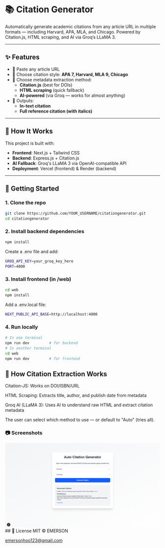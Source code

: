 # 📚 Citation Generator

Automatically generate academic citations from any article URL in multiple formats — including Harvard, APA, MLA, and Chicago. Powered by Citation.js, HTML scraping, and AI via Groq’s LLaMA 3.

---

## ✨ Features

- 🔗 Paste any article URL
- 📘 Choose citation style: **APA 7, Harvard, MLA 9, Chicago**
- 🧠 Choose metadata extraction method:
  - **Citation.js** (best for DOIs)
  - **HTML scraping** (quick fallback)
  - **AI-powered** (via Groq — works for almost anything)
- 📝 Outputs:
  - **In-text citation**
  - **Full reference citation (with italics)**

---

## 🔧 How It Works

This project is built with:

- **Frontend**: Next.js + Tailwind CSS
- **Backend**: Express.js + Citation.js
- **AI Fallback**: Groq's LLaMA 3 via OpenAI-compatible API
- **Deployment**: Vercel (frontend) & Render (backend)

---

## 🚀 Getting Started

### 1. Clone the repo

```bash
git clone https://github.com/YOUR_USERNAME/citationgenerator.git
cd citationgenerator
```
### 2. Install backend dependencies
```bash
npm install
```
Create a .env file and add:
```bash
GROQ_API_KEY=your_groq_key_here
PORT=4000
```
### 3. Install frontend (in /web)
```bash
cd web
npm install
```
Add a .env.local file:
```bash
NEXT_PUBLIC_API_BASE=http://localhost:4000
```
### 4. Run locally
```bash
# In one terminal
npm run dev         # for backend
# In another terminal
cd web
npm run dev         # for frontend
```

## 🧠 How Citation Extraction Works
Citation-JS: Works on DOI/ISBN/URL

HTML Scraping: Extracts title, author, and publish date from metadata

Groq AI (LLaMA 3): Uses AI to understand raw HTML and extract citation metadata

The user can select which method to use — or default to "Auto" (tries all).

### 📷 Screenshots
<img src="web/public/demo.png" width="700" alt="Demo Screenshot">
## 📜 License
MIT © EMERSON

emersonhoo123@gmail.com








